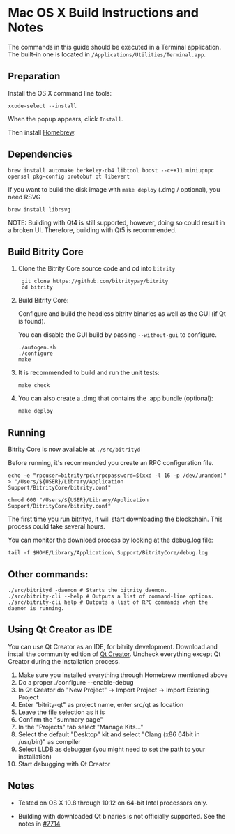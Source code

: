 Mac OS X Build Instructions and Notes
====================================
The commands in this guide should be executed in a Terminal application.
The built-in one is located in `/Applications/Utilities/Terminal.app`.

Preparation
-----------
Install the OS X command line tools:

`xcode-select --install`

When the popup appears, click `Install`.

Then install [Homebrew](https://brew.sh).

Dependencies
----------------------

    brew install automake berkeley-db4 libtool boost --c++11 miniupnpc openssl pkg-config protobuf qt libevent

If you want to build the disk image with `make deploy` (.dmg / optional), you need RSVG

    brew install librsvg

NOTE: Building with Qt4 is still supported, however, doing so could result in a broken UI. Therefore, building with Qt5 is recommended.

Build Bitrity Core
------------------------

1. Clone the Bitrity Core source code and cd into `bitrity`

        git clone https://github.com/bitritypay/bitrity
        cd bitrity

2.  Build Bitrity Core:

    Configure and build the headless bitrity binaries as well as the GUI (if Qt is found).

    You can disable the GUI build by passing `--without-gui` to configure.

        ./autogen.sh
        ./configure
        make

3.  It is recommended to build and run the unit tests:

        make check

4.  You can also create a .dmg that contains the .app bundle (optional):

        make deploy

Running
-------

Bitrity Core is now available at `./src/bitrityd`

Before running, it's recommended you create an RPC configuration file.

    echo -e "rpcuser=bitrityrpc\nrpcpassword=$(xxd -l 16 -p /dev/urandom)" > "/Users/${USER}/Library/Application Support/BitrityCore/bitrity.conf"

    chmod 600 "/Users/${USER}/Library/Application Support/BitrityCore/bitrity.conf"

The first time you run bitrityd, it will start downloading the blockchain. This process could take several hours.

You can monitor the download process by looking at the debug.log file:

    tail -f $HOME/Library/Application\ Support/BitrityCore/debug.log

Other commands:
-------

    ./src/bitrityd -daemon # Starts the bitrity daemon.
    ./src/bitrity-cli --help # Outputs a list of command-line options.
    ./src/bitrity-cli help # Outputs a list of RPC commands when the daemon is running.

Using Qt Creator as IDE
------------------------
You can use Qt Creator as an IDE, for bitrity development.
Download and install the community edition of [Qt Creator](https://www.qt.io/download/).
Uncheck everything except Qt Creator during the installation process.

1. Make sure you installed everything through Homebrew mentioned above
2. Do a proper ./configure --enable-debug
3. In Qt Creator do "New Project" -> Import Project -> Import Existing Project
4. Enter "bitrity-qt" as project name, enter src/qt as location
5. Leave the file selection as it is
6. Confirm the "summary page"
7. In the "Projects" tab select "Manage Kits..."
8. Select the default "Desktop" kit and select "Clang (x86 64bit in /usr/bin)" as compiler
9. Select LLDB as debugger (you might need to set the path to your installation)
10. Start debugging with Qt Creator

Notes
-----

* Tested on OS X 10.8 through 10.12 on 64-bit Intel processors only.

* Building with downloaded Qt binaries is not officially supported. See the notes in [#7714](https://github.com/bitcoin/bitcoin/issues/7714)
